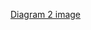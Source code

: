 [Diagram 2 image](https://github.com/TheEvergreenStateCollege/upper-division-cs/assets/53277645/67733b5e-ce12-486b-bb14-f4c06f3eda7e)
